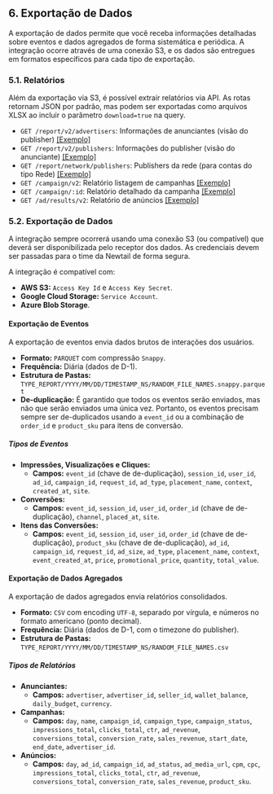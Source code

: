 ## 6. Exportação de Dados

A exportação de dados permite que você receba informações detalhadas sobre eventos e dados agregados de forma sistemática e periódica. A integração ocorre através de uma conexão S3, e os dados são entregues em formatos específicos para cada tipo de exportação.

### 5.1. Relatórios

Além da exportação via S3, é possível extrair relatórios via API. As rotas retornam JSON por padrão, mas podem ser exportadas como arquivos XLSX ao incluir o parâmetro `download=true` na query.

*  `GET /report/v2/advertisers`: Informações de anunciantes (visão do publisher) [[Exemplo]](../../examples/EXPORT_ADVERTISER_DATA.md)
*  `GET /report/v2/publishers`: Informações do publisher (visão do anunciante) [[Exemplo]](../../examples/EXPORT_PUBLISHER_DATA.md)
*  `GET /report/network/publishers`: Publishers da rede (para contas do tipo Rede) [[Exemplo]](../../examples/EXPORT_NETWORK_PUBLISHERS_DATA.md)
*  `GET /campaign/v2`: Relatório listagem de campanhas [[Exemplo]](../../examples/EXPORT_CAMPAIGNS_LIST_DATA.md)
*  `GET /campaign/:id`: Relatório detalhado da campanha [[Exemplo]](../../examples/EXPORT_CAMPAIGN_DATA.md)
*  `GET /ad/results/v2`: Relatório de anúncios [[Exemplo]](../../examples/EXPORT_ADS_DATA.md)

### 5.2. Exportação de Dados

A integração sempre ocorrerá usando uma conexão S3 (ou compatível) que deverá ser disponibilizada pelo receptor dos dados. As credenciais devem ser passadas para o time da Newtail de forma segura.

A integração é compatível com:

- **AWS S3:** `Access Key Id` e `Access Key Secret`.
- **Google Cloud Storage:** `Service Account`.
- **Azure Blob Storage**.

#### Exportação de Eventos

A exportação de eventos envia dados brutos de interações dos usuários.

- **Formato:** `PARQUET` com compressão `Snappy`.
- **Frequência:** Diária (dados de D-1).
- **Estrutura de Pastas:** `TYPE_REPORT/YYYY/MM/DD/TIMESTAMP_NS/RANDOM_FILE_NAMES.snappy.parquet`
- **De-duplicação:** É garantido que todos os eventos serão enviados, mas não que serão enviados uma única vez. Portanto, os eventos precisam sempre ser de-duplicados usando a `event_id` ou a combinação de `order_id` e `product_sku` para itens de conversão.

##### Tipos de Eventos

- **Impressões, Visualizações e Cliques:**
  - **Campos:** `event_id` (chave de de-duplicação), `session_id`, `user_id`, `ad_id`, `campaign_id`, `request_id`, `ad_type`, `placement_name`, `context`, `created_at`, `site`.
- **Conversões:**
  - **Campos:** `event_id`, `session_id`, `user_id`, `order_id` (chave de de-duplicação), `channel`, `placed_at`, `site`.
- **Itens das Conversões:**
  - **Campos:** `event_id`, `session_id`, `user_id`, `order_id` (chave de de-duplicação), `product_sku` (chave de de-duplicação), `ad_id`, `campaign_id`, `request_id`, `ad_size`, `ad_type`, `placement_name`, `context`, `event_created_at`, `price`, `promotional_price`, `quantity`, `total_value`.

#### Exportação de Dados Agregados

A exportação de dados agregados envia relatórios consolidados.

- **Formato:** `CSV` com encoding `UTF-8`, separado por vírgula, e números no formato americano (ponto decimal).
- **Frequência:** Diária (dados de D-1, com o timezone do publisher).
- **Estrutura de Pastas:** `TYPE_REPORT/YYYY/MM/DD/TIMESTAMP_NS/RANDOM_FILE_NAMES.csv`

##### Tipos de Relatórios

- **Anunciantes:**
  - **Campos:** `advertiser`, `advertiser_id`, `seller_id`, `wallet_balance`, `daily_budget`, `currency`.
- **Campanhas:**
  - **Campos:** `day`, `name`, `campaign_id`, `campaign_type`, `campaign_status`, `impressions_total`, `clicks_total`, `ctr`, `ad_revenue`, `conversions_total`, `conversion_rate`, `sales_revenue`, `start_date`, `end_date`, `advertiser_id`.
- **Anúncios:**
  - **Campos:** `day`, `ad_id`, `campaign_id`, `ad_status`, `ad_media_url`, `cpm`, `cpc`, `impressions_total`, `clicks_total`, `ctr`, `ad_revenue`, `conversions_total`, `conversion_rate`, `sales_revenue`, `product_sku`.
